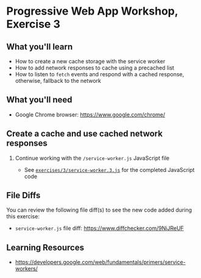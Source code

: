 # Progressive Web App Workshop, Exercise 3

## What you'll learn

- How to create a new cache storage with the service worker
- How to add network responses to cache using a precached list
- How to listen to `fetch` events and respond with a cached response, otherwise, fallback to the network

## What you'll need

- Google Chrome browser: <https://www.google.com/chrome/>

## Create a cache and use cached network responses

1. Continue working with the `/service-worker.js` JavaScript file

    - See [`exercises/3/service-worker.3.js`](service-worker.3.js) for the completed JavaScript code


## File Diffs

You can review the following file diff(s) to see the new code added during this exercise:

- `service-worker.js` file diff: https://www.diffchecker.com/9NiJReUF

## Learning Resources

- https://developers.google.com/web/fundamentals/primers/service-workers/
